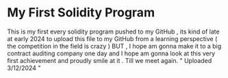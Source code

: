 # My First Solidity Program

This is my first every solidity program pushed to my GitHub , its kind of late at early 2024 to upload this file to my GitHub from a learning perspective ( the competition in the field is crazy )  BUT , I hope am gonna make it to a big contract auditing company one day and I hope am gonna look at this very first achievement and proudly smile at it . 
Till we meet again.
" Uploaded 3/12/2024 " 
